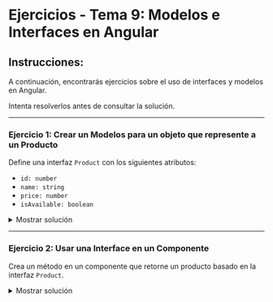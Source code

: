 # **Ejercicios - Tema 9: Modelos e Interfaces en Angular**

## **Instrucciones:**
A continuación, encontrarás ejercicios sobre el uso de interfaces y modelos en Angular.

Intenta resolverlos antes de consultar la solución.

---

### **Ejercicio 1: Crear un Modelos para un objeto que represente a un Producto**
Define una interfaz `Product` con los siguientes atributos:
- `id: number`
- `name: string`
- `price: number`
- `isAvailable: boolean`

<details><summary>Mostrar solución</summary>

#### **Archivo: `Product.ts`**
```ts
export interface Product {
  id: number;
  name: string;
  price: number;
  isAvailable: boolean;
}
```
</details>

---

### **Ejercicio 2: Usar una Interface en un Componente**
Crea un método en un componente que retorne un producto basado en la interfaz `Product`.

<details><summary>Mostrar solución</summary>

#### **Archivo: `product.component.ts`**
```ts
import { Product } from '../models/Product';

export class ProductComponent {
  getProduct(): Product {
    return {
      id: 1,
      name: 'Computer',
      price: 1000,
      isAvailable: true
    };
  }
}
```
</details>
